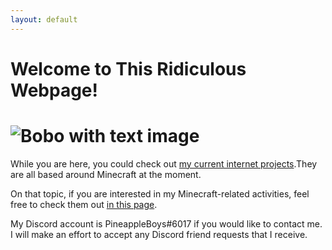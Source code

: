 ```yaml
---
layout: default
---
```

# Welcome to This Ridiculous Webpage!
# ![Bobo with text image](https://i.imgur.com/3WAbdMr.png)
While you are here, you could check out [my current internet projects](./current_projects.md).They are all based around Minecraft at the moment.

On that topic, if you are interested in my Minecraft-related activities, feel free to check them out [in this page](./minecraft.md).

My Discord account is PineappleBoys#6017 if you would like to contact me. I will make an effort to accept any Discord friend requests that I receive.
